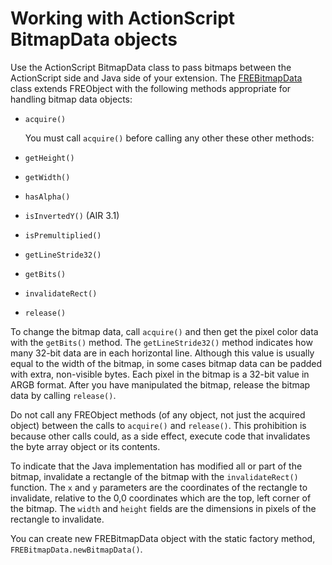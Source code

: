 # Working with ActionScript BitmapData objects

Use the ActionScript BitmapData class to pass bitmaps between the ActionScript
side and Java side of your extension. The
[FREBitmapData](../../android-java-api-reference/classes/frebitmapdata.md) class
extends FREObject with the following methods appropriate for handling bitmap
data objects:

- `acquire()`

  You must call `acquire()` before calling any other these other methods:

- `getHeight()`

- `getWidth()`

- `hasAlpha()`

- `isInvertedY()` (AIR 3.1)

- `isPremultiplied()`

- `getLineStride32()`

- `getBits()`

- `invalidateRect()`

- `release()`

To change the bitmap data, call `acquire()` and then get the pixel color data
with the `getBits()` method. The `getLineStride32()` method indicates how many
32-bit data are in each horizontal line. Although this value is usually equal to
the width of the bitmap, in some cases bitmap data can be padded with extra,
non-visible bytes. Each pixel in the bitmap is a 32-bit value in ARGB format.
After you have manipulated the bitmap, release the bitmap data by calling
`release()`.

Do not call any FREObject methods (of any object, not just the acquired object)
between the calls to `acquire()` and `release()`. This prohibition is because
other calls could, as a side effect, execute code that invalidates the byte
array object or its contents.

To indicate that the Java implementation has modified all or part of the bitmap,
invalidate a rectangle of the bitmap with the `invalidateRect()` function. The
`x` and `y` parameters are the coordinates of the rectangle to invalidate,
relative to the 0,0 coordinates which are the top, left corner of the bitmap.
The `width` and `height` fields are the dimensions in pixels of the rectangle to
invalidate.

You can create new FREBitmapData object with the static factory method,
`FREBitmapData.newBitmapData()`.
